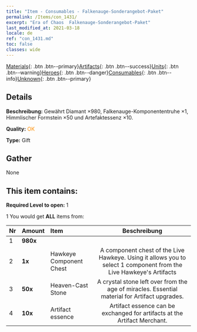 ```yaml
---
title: "Item - Consumables - Falkenauge-Sonderangebot-Paket"
permalink: /Items/con_1431/
excerpt: "Era of Chaos  Falkenauge-Sonderangebot-Paket"
last_modified_at: 2021-03-18
locale: de
ref: "con_1431.md"
toc: false
classes: wide
---
```

 [Materials](/de/Items/){: .btn .btn--primary}[Artifacts](/de/Items/Artifacts/){: .btn .btn--success}[Units](/de/Items/Units/){: .btn .btn--warning}[Heroes](/de/Items/Heroes/){: .btn .btn--danger}[Consumables](/de/Items/Consumables/){: .btn .btn--info}[Unknown](/de/Items/Unknown/){: .btn .btn--primary}

## Details
 **Beschreibung:** Gewährt Diamant ×980, Falkenauge-Komponententruhe ×1, Himmlischer Formstein ×50 und Artefaktessenz ×10.

 **Quality:** <span style="color: #FF8C00">OK</span>

 **Type:** Gift

## Gather

  None

## This item contains:

 **Required Level to open:** 1

 1 You would get **ALL** items  from:

  | Nr | Amount |     Item    | Beschreibung |
  |:---|:-------|:------------|:-----------:|
  | 1 |  **980x** | <i class="fas fa-gem"/> |  | 
  | 2 |  **1x** | Hawkeye Component Chest | A component chest of the Live Hawkeye. Using it allows you to select 1 component from the Live Hawkeye's Artifacts  | 
  | 3 |  **50x** | Heaven-Cast Stone | A crystal stone left over from the age of miracles. Essential material for Artifact upgrades.  | 
  | 4 |  **10x** | Artifact essence | Artifact essence can be exchanged for artifacts at the Artifact Merchant.  | 
